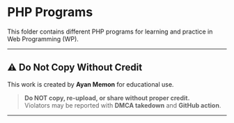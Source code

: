 # PHP Programs

This folder contains different PHP programs for learning and practice in Web Programming (WP).

---

## ⚠️ Do Not Copy Without Credit

This work is created by **Ayan Memon** for educational use.

> **Do NOT copy, re-upload, or share without proper credit.**  
> Violators may be reported with **DMCA takedown** and **GitHub action**.

---

